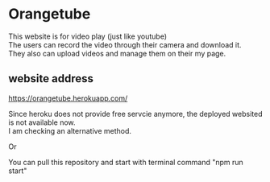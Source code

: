# Orangetube

This website is for video play (just like youtube)  
The users can record the video through their camera and download it.  
They also can upload videos and manage them on their my page.


## website address

https://orangetube.herokuapp.com/

Since heroku does not provide free servcie anymore, the deployed websited is not available now.  
I am checking an alternative method.

Or

You can pull this repository and start with terminal command "npm run start"  